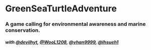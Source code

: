 # GreenSeaTurtleAdventure

### A game calling for environmental awareness and marine conservation.

##### with [@devilhyt](github.com/devilhyt), [@WooL1208](github.com/WooL1208), [@vhan9999](github.com/vhan9999), [@lhsueh1](github.com/lhsueh1)

